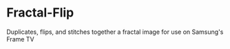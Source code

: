 # Fractal-Flip
Duplicates, flips, and stitches together a fractal image for use on Samsung's Frame TV
